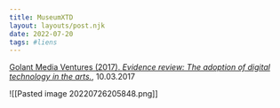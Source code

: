 ```yaml
---
title: MuseumXTD
layout: layouts/post.njk
date: 2022-07-20
tags: #liens
---
```


[Golant Media Ventures (2017). *Evidence review: The adoption of digital technology in the arts.*](https://media.nesta.org.uk/documents/difaw_gmv_e.pdf), 10.03.2017

![[Pasted image 20220726205848.png]]



